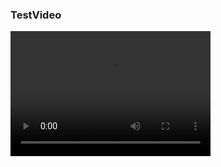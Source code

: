 ### TestVideo

<video width="320" height="200" controls preload> 
    <source src="https://github.com/hfmrow/fake-repo/blob/main/readme/wm.webm"></source> 
</video>





